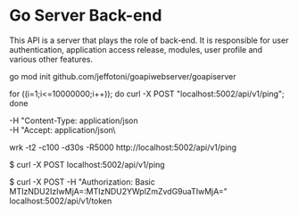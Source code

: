 # Go Server Back-end

This API is a server that plays the role of back-end. It is responsible for user authentication, application access release, modules, user profile and various other features.



go mod init github.com/jeffotoni/goapiwebserver/goapiserver

for ((i=1;i<=10000000;i++)); do curl  -X POST "localhost:5002/api/v1/ping"; done

-H "Content-Type: application/json\
-H "Accept: application/json\

wrk -t2 -c100 -d30s -R5000 http://localhost:5002/api/v1/ping

$ curl -X POST  localhost:5002/api/v1/ping

$ curl -X POST -H "Authorization: Basic MTIzNDU2IzIwMjA=:MTIzNDU2YWplZmZvdG9uaTIwMjA=" localhost:5002/api/v1/token



